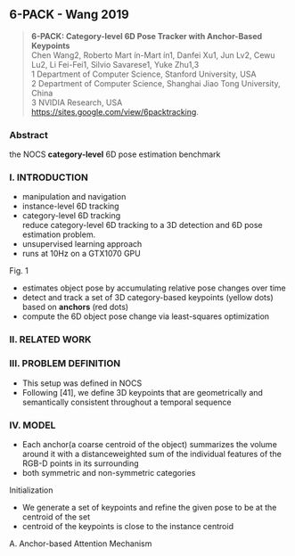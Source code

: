 ## 6-PACK - Wang 2019
> **6-PACK: Category-level 6D Pose Tracker with Anchor-Based Keypoints**
<br> Chen Wang2, Roberto Mart ́ın-Mart ́ın1, Danfei Xu1, Jun Lv2, Cewu Lu2, Li Fei-Fei1, Silvio Savarese1, Yuke Zhu1,3
<br> 1 Department of Computer Science, Stanford University, USA  
2 Department of Computer Science, Shanghai Jiao Tong University, China  
3 NVIDIA Research, USA  
https://sites.google.com/view/6packtracking.

### Abstract
the NOCS **category-level** 6D pose estimation benchmark

### I. INTRODUCTION
+ manipulation and navigation
+ instance-level 6D tracking
+ category-level 6D tracking
<br> reduce category-level 6D tracking to a 3D detection and 6D pose estimation problem.
+ unsupervised learning approach
+ runs at 10Hz on a GTX1070 GPU

Fig. 1
+ estimates object pose by accumulating relative pose changes over time
+ detect and track a set of 3D category-based keypoints (yellow dots) based on **anchors** (red dots)
+ compute the 6D object pose change via least-squares optimization

### II. RELATED WORK
### III. PROBLEM DEFINITION
+ This setup was defined in NOCS
+ Following [41], we define 3D keypoints that are geometrically and semantically consistent throughout a temporal sequence
### IV. MODEL
+ Each anchor(a coarse centroid of the object) summarizes the volume around it with a distanceweighted sum of the individual features of the RGB-D points in its surrounding
+ both symmetric and non-symmetric categories

Initialization
+ We generate a set of keypoints and refine the given pose to be at the centroid of the set
+ centroid of the keypoints is close to the instance centroid

A. Anchor-based Attention Mechanism

